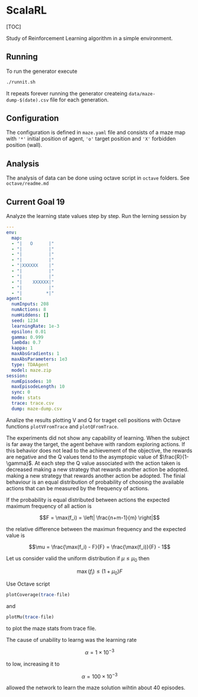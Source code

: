 # ScalaRL

[TOC]

Study of Reinforcement Learning algorithm in a simple environment.

## Running

To run the generator execute

```bash
./runnit.sh
```

It repeats forever running the generator createing `data/maze-dump-$(date).csv` file for each generation.

## Configuration

The configuration is defined in `maze.yaml` file and consists of a maze map with `'*'` initial position of agent, `'o'` target position and `'X'` forbidden position (wall).

## Analysis

The analysis of data can be done using octave script in `octave` folders.
See `octave/readme.md`

## Current Goal 19

Analyze the learning state values step by step.
Run the lerning session by

```yaml
---
env:
  map:
  - "|   O      |"
  - "|          |"
  - "|          |"
  - "|          |"
  - "|XXXXXX    |"
  - "|          |"
  - "|          |"
  - "|    XXXXXX|"
  - "|          |"
  - "|         *|"
agent:
  numInputs: 208
  numActions: 8
  numHiddens: []
  seed: 1234
  learningRate: 1e-3
  epsilon: 0.01
  gamma: 0.999
  lambda: 0.7
  kappa: 1
  maxAbsGradients: 1
  maxAbsParameters: 1e3
  type: TDAAgent
  model: maze.zip
session:
  numEpisodes: 10
  maxEpisodeLength: 10
  sync: 0
  mode: stats
  trace: trace.csv
  dump: maze-dump.csv
```

Analize the results plotting V and Q for traget cell positions with Octave functions `plotVFromTrace` and `plotQFromTrace`.

The experiments did not show any capability of learning. When the subject is far away the target, the agent behave with random exploring actions. If this behavior does not lead to the achievement of the objective, the rewards are negative and the Q values ​​tend to the asymptopic value of $\frac{R}{1-\gamma}$.
At each step the Q value associated with the action taken is decreased making a new strategy that rewards another action be adopted.
making a new strategy that rewards another action be adopted.
The finial behaviour is an equal distribution of probability of choosing the available actions that can be measured by the frequency of actions.

 If the probability is equal distributed between actions the expected  maximum frequency of all action is

 ```math
 F = \max(f_i) = \left| \frac{n+m-1}{m} \right|
 ```

the relative difference between the maximun frequency and the expected value is

```math
\mu = \frac{\max(f_i) - F}{F} = \frac{\max(f_i)}{F} - 1
```

Let us consider valid the uniform distribution if $\mu \le \mu_0$ then

```math
\max(f_i) \le (1+\mu_0) F
```

Use Octave script 

```octave
plotCoverage(trace-file)
```

and

```octave
plotMu(trace-file)
```

to plot the maze stats from trace file.

The cause of unability to learng was the learning rate

```math
  \alpha = 1 \times 10^{-3}
```

to low, increasing it to
```math
\alpha = 100 \times 10^{-3}
```
allowed the network to learn the maze solution wihtin about 40 episodes.
